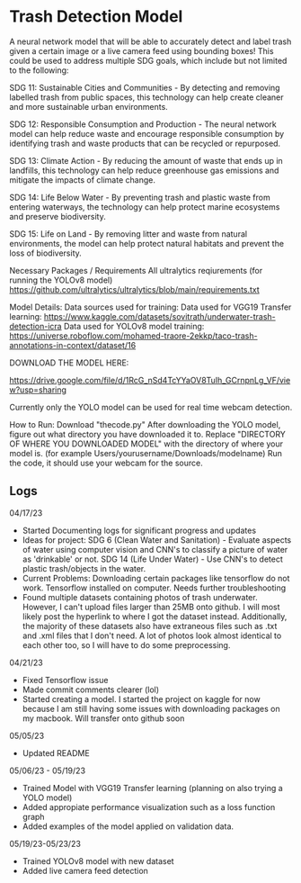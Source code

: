 # Trash Detection Model 

A neural network model that will be able to accurately detect and label trash given a certain image or a live camera feed using bounding boxes! This could be used to address multiple SDG goals, which include but not limited to the following:

SDG 11: Sustainable Cities and Communities - By detecting and removing labelled trash from public spaces, this technology can help create cleaner and more sustainable urban environments.

SDG 12: Responsible Consumption and Production - The neural network model can help reduce waste and encourage responsible consumption by identifying trash and waste products that can be recycled or repurposed.

SDG 13: Climate Action - By reducing the amount of waste that ends up in landfills, this technology can help reduce greenhouse gas emissions and mitigate the impacts of climate change.

SDG 14: Life Below Water - By preventing trash and plastic waste from entering waterways, the technology can help protect marine ecosystems and preserve biodiversity.

SDG 15: Life on Land - By removing litter and waste from natural environments, the model can help protect natural habitats and prevent the loss of biodiversity.


Necessary Packages / Requirements
    All ultralytics reqiurements (for running the YOLOv8 model) https://github.com/ultralytics/ultralytics/blob/main/requirements.txt
    
    
 Model Details:
    Data sources used for training: 
        Data used for VGG19 Transfer learning: https://www.kaggle.com/datasets/sovitrath/underwater-trash-detection-icra
        Data used for YOLOv8 model training:   https://universe.roboflow.com/mohamed-traore-2ekkp/taco-trash-annotations-in-context/dataset/16
   
    
DOWNLOAD THE MODEL HERE:

https://drive.google.com/file/d/1RcG_nSd4TcYYaOV8TuIh_GCrnpnLg_VF/view?usp=sharing

Currently only the YOLO model can be used for real time webcam detection.

How to Run:
Download "thecode.py"
After downloading the YOLO model, figure out what directory you have downloaded it to.
Replace "DIRECTORY OF WHERE YOU DOWNLOADED MODEL" with the directory of where your model is. (for example Users/yourusername/Downloads/modelname)
Run the code, it should use your webcam for the source.


##  Logs

04/17/23
- Started Documenting logs for significant progress and updates
- Ideas for project: 
    SDG 6 (Clean Water and Sanitation) - Evaluate aspects of water using computer vision and CNN's to classify a picture of water as 'drinkable' or not.
    SDG 14 (Life Under Water) - Use CNN's to detect plastic trash/objects in the water.
- Current Problems:
    Downloading certain packages like tensorflow do not work. Tensorflow installed on computer. Needs further troubleshooting
- Found multiple datasets containing photos of trash underwater. However, I can't upload files larger than 25MB onto github. I will most likely post the hyperlink to where I got the dataset instead. Additionally, the majority of these datasets also have extraneous files such as .txt and .xml files that I don't need. A lot of photos look almost identical to each other too, so I will have to do some preprocessing.

04/21/23
- Fixed Tensorflow issue
- Made commit comments clearer (lol)
- Started creating a model. I started the project on kaggle for now because I am still having some issues with downloading packages on my macbook. Will transfer onto github soon

05/05/23
- Updated README

05/06/23 - 05/19/23
- Trained Model with VGG19 Transfer learning (planning on also trying a YOLO model)
- Added appropiate performance visualization such as a loss function graph
- Added examples of the model applied on validation data.

05/19/23-05/23/23
- Trained YOLOv8 model with new dataset
- Added live camera feed detection
